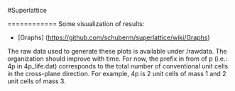 

#Superlattice

============
Some visualization of results:

* [Graphs] (https://github.com/schuberm/superlattice/wiki/Graphs)

The raw data used to generate these plots is available under /rawdata. The organization should improve with time. For now, the prefix in from of p (i.e.: 4p in 4p_life.dat) corresponds to the total number of conventional unit cells in the cross-plane direction. For example, 4p is 2 unit cells of mass 1 and 2 unit cells of mass 3.  
